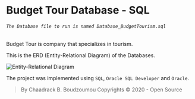 # Budget Tour Database - SQL
###### ````The Database file to run is named Database_BudgetTourism.sql````

Budget Tour is company that specializes in tourism.

This is the ERD (Entity-Relational Diagram) of the Databases.

![Entity-Relational Diagram](img/table_.png)

The project was implemented using ```SQL```, ```Oracle SQL Developer``` and ```Oracle```.

> By Chaadrack B. Boudzoumou
> Copyrights © 2020 - Open Source
